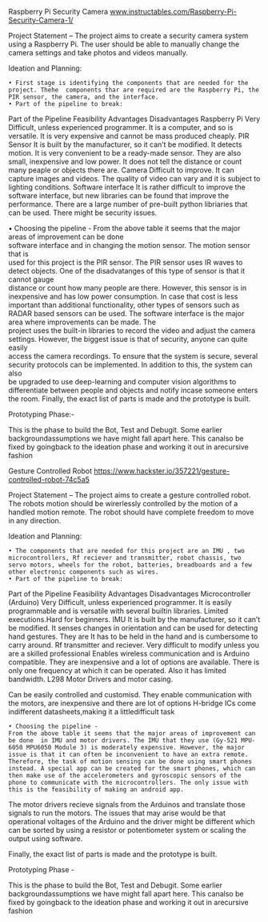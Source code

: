 Raspberry Pi Security Camera www.instructables.com/Raspberry-Pi-Security-Camera-1/


Project Statement – The project aims to create a security camera system using a Raspberry Pi. The user should be able to manually change the camera settings and take photos and videos manually. 


Ideation and Planning: 

    • First stage is identifying the components that are needed for the project. Thehe  components thar are required are the Raspberry Pi, the  PIR sensor, the camera, and the interface.
    • Part of the pipeline to break:


Part of the Pipeline 
Feasibility
Advantages
Disadvantages
Raspberry Pi
Very Difficult, unless experienced programmer.
It is a computer, and so is versatile.
It is very expensive and cannot be mass produced cheaply.
PIR Sensor
It is built by the manufacturer, so it can’t be modified.
It detects motion. It is very convenient to be a ready-made sensor. They are also small, inexpensive and low power.
It does not tell the distance or count many peaple or objects there are.
Camera 
Difficult to improve.
It can capture images and videos.
The quality of video can vary and it is subject to lighting conditions. 
Software interface
It is rather difficult to improve the software interface, but new libraries can be found that improve the performance.
There are a large number of pre-built python libriaries that can be used.
There might be security issues.



  • Choosing the pipeline -
	From the above table it seems that the major areas of improvement can be done 	
  software interface and in changing the motion sensor. The motion sensor that is 	
  used for this project is the PIR sensor. The PIR sensor uses IR waves to detect 
	objects. One of the disadvatanges of this type of sensor is that it cannot gauge 	
	distance or count how many people are there. However, this sensor is in
	inexpensive and has low power consumption. In case that cost is less important 
	than additional functionality, other types of sensors such as RADAR based 	sensors can be used.
	The software interface is the major area where improvements can be made. The      
	project uses the built-in libraries to record the video and adjust the camera    
	settings. However, the biggest issue is that of security, anyone can quite easily       
	access the camera recordings. To ensure that the system is secure, several 
  security protocols can be implemented. In addition to this, the system can also 	
  be upgraded to use deep-learning and computer vision algorithms to 	
  differentiate between people and objects and notify incase someone enters the room. 
	Finally, the exact list of parts is made and the prototype is built. 




Prototyping Phase:- 
	

This is the phase to build the Bot, Test and Debugit. 
Some earlier backgroundassumptions we have might fall apart here. 
This canalso be fixed by goingback to the ideation phase and working it 
out in arecursive fashion
 	























 Gesture Controlled Robot https://www.hackster.io/357221/gesture-controlled-robot-74c5a5


Project Statement – The project aims to create a gesture controlled robot. The robots motion should be wirerlessly controlled by the motion of a handled motion remote. The robot should have complete freedom to move in any direction. 

Ideation and Planning: 

    • The components that are needed for this project are an IMU , two microcontrollers, Rf reciever and transmitter, robot chassis, two servo motors, wheels for the robot, batteries, breadboards and a few other electronic components such as wires.
    • Part of the pipeline to break:


Part of the Pipeline 
Feasibility
Advantages
Disadvantages
Microcontroller (Arduino) 
Very Difficult, unless experienced programmer.
It is easily programmable and is versatile with several builtin libraries.
Limited executions.Hard for beginners.
IMU
It is built by the manufacturer, so it can’t be modified.
It senses changes in orientation and can be used for detecting hand gestures. They are 
It has to be held in the hand and is cumbersome to carry around.
Rf transmitter and reciever.
Very difficult to modify unless you are a skilled professional
Enables wireless communication and is Arduino compatible. They are inexpensive and a lot of options are available.
There is only one frequency at which it can be operated. Also it has limited bandwidth.
L298 Motor Drivers and motor casing.


Can be easily controlled and customisd. 
They enable communication with the motors, are inexpensive and there are lot of options
H-bridge ICs come indifferent datasheets,making it a littledifficult task



    • Choosing the pipeline -
	From the above table it seems that the major areas of improvement can be done  in IMU and motor drivers. The IMU that they use (Gy-521 MPU-6050 MPU6050 Module 3) is moderately expensive. However, the major issue is that it can often be inconvenient to have an extra remote. Therefore, the task of motion sensing can be done using smart phones instead. A special app can be created for the smart phones, which can then make use of the accelerometers and gyroscopic sensors of the phone to communicate with the microcontrollers. The only issue with this is the feasibility of making an android app. 
 
The motor drivers recieve signals from the Arduinos and translate those signals to run the motors. The issues that may arise would be that operational voltages of the Arduino and the driver might be different which can be sorted by using a resistor or potentiometer system or scaling the output using software. 

Finally, the exact list of parts is made and the prototype is built. 


Prototyping Phase -

This is the phase to build the Bot, Test and Debugit. Some earlier backgroundassumptions we have might fall apart here. This canalso be fixed by goingback to the ideation phase and working it out in arecursive fashion

